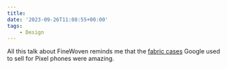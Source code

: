 ```yaml
---
title:
date: '2023-09-26T11:08:55+00:00'
tags:
    - Design
---
```


All this talk about FineWoven reminds me that the [fabric cases](https://store.google.com/us/product/pixel_5_case_fabric?hl=en-US&pli=1) Google used to sell for Pixel phones were amazing.